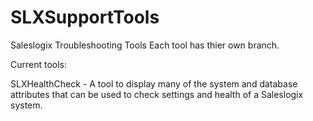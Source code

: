 SLXSupportTools
===============

Saleslogix Troubleshooting Tools
Each tool has thier own branch.

Current tools:

SLXHealthCheck - A tool to display many of the system and database attributes that can be used to check settings and health of a Saleslogix system. 
